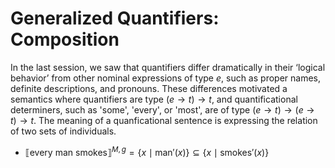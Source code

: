 # Generalized Quantifiers: Composition 

In the last session, we saw that quantifiers differ dramatically in their ‘logical behavior’ from other nominal expressions of type $e$, such as proper names, definite descriptions, and pronouns. These differences motivated a semantics where quantifiers are type $(e \rightarrow t) \rightarrow t$, and quantificational determiners, such as 'some', 'every', or 'most', are of type $(e \rightarrow t) \rightarrow (e \rightarrow t) \rightarrow t$. The meaning of a quanficational sentence is expressing the relation of two sets of individuals. 

- $⟦\text{every man smokes}⟧^{M,g} = \{x \mid \text{man}'(x)\} \subseteq \{x \mid \text{smokes}'(x)\}$

